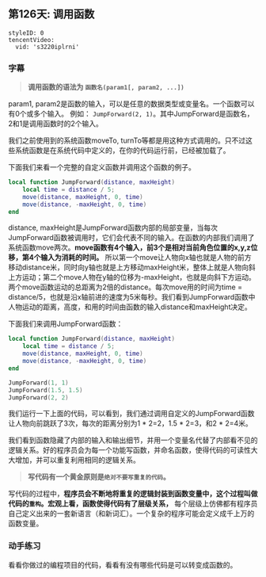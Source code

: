 ## 第126天: 调用函数


```@TencentVideo
styleID: 0
tencentVideo:
  vid: 's3220iplrni'

```

### 字幕

> **调用函数的语法为 `函数名(param1[, param2, ...])`**

param1, param2是函数的输入，可以是任意的数据类型或变量名。一个函数可以有0个或多个输入。 例如： `JumpForward(2, 1)`。其中JumpForward是函数名，2和1是调用函数时的2个输入。 

我们之前使用到的系统函数moveTo, turnTo等都是用这种方式调用的。只不过这些系统函数是在系统代码中定义的，在你的代码运行前，已经被加载了。

下面我们来看一个完整的自定义函数并调用这个函数的例子。

```lua
local function JumpForward(distance, maxHeight)
    local time = distance / 5;
    move(distance, maxHeight, 0, time)
    move(distance, -maxHeight, 0, time)
end
```
distance, maxHeight是JumpForward函数内部的局部变量，当每次JumpForward函数被调用时，它们会代表不同的输入。在函数的内部我们调用了系统函数move两次。**move函数有4个输入，前3个是相对当前角色位置的x,y,z位移，第4个输入为消耗的时间。** 所以第一个move让人物向x轴也就是人物的前方移动distance米，同时向y轴也就是上方移动maxHeight米，整体上就是人物向斜上方运动；第二个move人物在y轴的位移为-maxHeight，也就是向斜下方运动。两个move函数运动的总距离为2倍的distance。每次move用的时间为time = distance/5，也就是沿x轴前进的速度为5米每秒。我们看到JumpForward函数中人物运动的距离，高度，和用的时间由函数的输入distance和maxHeight决定。

下面我们来调用JumpForward函数：
```lua
local function JumpForward(distance, maxHeight)
    local time = distance / 5;
    move(distance, maxHeight, 0, time)
    move(distance, -maxHeight, 0, time)
end

JumpForward(1, 1)
JumpForward(1.5, 1.5)
JumpForward(2, 2)
```
我们运行一下上面的代码，可以看到，我们通过调用自定义的JumpForward函数让人物向前跳跃了3次，每次的距离分别为1 * 2=2，1.5 * 2=3，和2 * 2=4米。   

我们看到函数隐藏了内部的输入和输出细节，并用一个变量名代替了内部看不见的逻辑关系。好的程序员会为每一个功能写函数，并命名函数，使得代码的可读性大大增加，并可以重复利用相同的逻辑关系。 

> **写代码有一个黄金原则是`绝对不要写重复的代码`。**

写代码的过程中，**程序员会不断地将重复的逻辑封装到函数变量中，这个过程叫做代码的`重构`。宏观上看，函数使得代码有了层级关系，** 每个层级上仿佛都有程序员自己定义出来的一套新语言（和新词汇）。一个复杂的程序可能会定义成千上万的函数变量。

### 动手练习
看看你做过的编程项目的代码，看看有没有哪些代码是可以转变成函数的。
